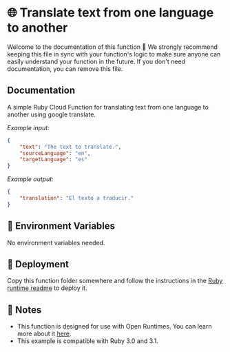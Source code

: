 # 🌐 Translate text from one language to another

Welcome to the documentation of this function 👋 We strongly recommend keeping this file in sync with your function's logic to make sure anyone can easily understand your function in the future. If you don't need documentation, you can remove this file.

## Documentation

A simple Ruby Cloud Function for translating text from one language to another using google translate.

_Example input:_

```json
{
    "text": "The text to translate.",
    "sourceLanguage": "en",
    "targetLanguage": "es"
}
```

_Example output:_

```json
{
    "translation": "El texto a traducir."
}
```

## 📝 Environment Variables

No environment variables needed.

## 🚀 Deployment

Copy this function folder somewhere and follow the instructions in the [Ruby runtime readme](https://github.com/open-runtimes/open-runtimes/tree/main/runtimes/ruby-3.1#readme) to deploy it.

## 📝 Notes
 - This function is designed for use with Open Runtimes. You can learn more about it [here](https://github.com/open-runtimes/open-runtimes).
 - This example is compatible with Ruby 3.0 and 3.1.